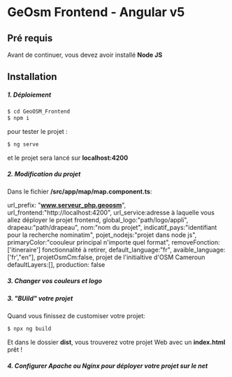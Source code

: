 # GeOsm Frontend - Angular v5

## Pré requis
Avant de continuer, vous devez avoir installé **Node JS**

## Installation

##### 1. Déploiement
```sh
$ cd GeoOSM_Frontend
$ npm i
```
pour tester le projet :
```sh
$ ng serve
```
et le projet sera lancé sur **localhost:4200**
##### 2. Modification du projet
Dans le fichier **/src/app/map/map.component.ts**:

url_prefix: "**www.serveur_php.geoosm**",
url_frontend:"http://localhost:4200",
url_service:adresse à laquelle vous allez déployer le projet frontend,
global_logo:"path/logo/appli",
drapeau:"path/drapeau",
nom:"nom du projet",
indicatif_pays:"identifiant pour la recherche nominatim",
pojet_nodejs:"projet dans node js",
primaryColor:"coouleur principal n'importe quel format",
removeFonction:['itineraire'] fonctionnalité à retirer,
default_language:"fr",
avaible_language:['fr',"en"],
projetOsmCm:false, projet de l'initialtive d'OSM Cameroun
defaultLayers:[],
production: false

##### 3. Changer vos couleurs et logo
##### 3. "BUild" votre projet
Quand vous finissez de customiser votre projet:
```sh
$ npx ng build
```
Et dans le dossier **dist**, vous trouverez votre projet Web avec un **index.html** prêt !
##### 4. Configurer Apache ou Nginx pour déployer votre projet sur le net


